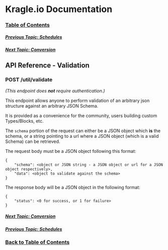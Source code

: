 # Kragle.io Documentation

### [Table of Contents](../README.md)

##### [Previous Topic: Schedules](./Schedules.md)

##### [Next Topic: Conversion](./Conversion.md)

## API Reference - Validation

### POST /util/validate

_(This endpoint does **not** require authentication.)_

This endpoint allows anyone to perform validation of an arbitrary json structure against an arbitrary JSON Schema.

It is provided as a convenience for the community, users building custom Types/Blocks, etc.

The `schema` portion of the request can either be a JSON object which **is** the schema, or a string pointing to a url where a JSON object (which is a valid Schema) can be retrieved.

The request body must be a JSON object following this format:
```
{
    "schema": <object or JSON string - a JSON object or url for a JSON object respectively>,
    "data": <object to validate against the schema>
}
```

The response body will be a JSON object in the following format:
```
{
    "status": <0 for success, or 1 for failure>
}
```

##### [Next Topic: Conversion](./Conversion.md)

##### [Previous Topic: Schedules](./Schedules.md)

### [Back to Table of Contents](../README.md)

